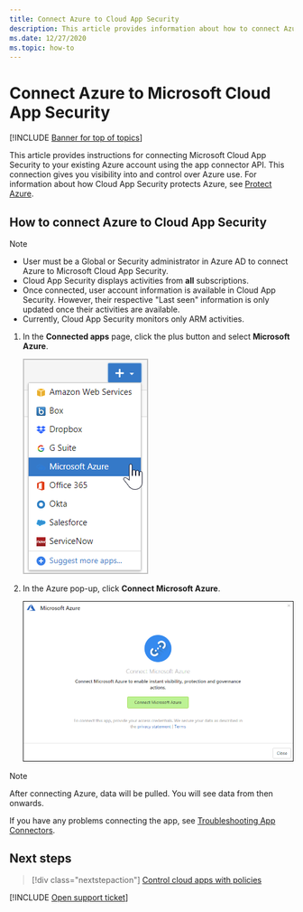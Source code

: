```yaml
---
title: Connect Azure to Cloud App Security
description: This article provides information about how to connect Azure to Cloud App Security using the API connector for visibility and control over use.
ms.date: 12/27/2020
ms.topic: how-to
---
```

# Connect Azure to Microsoft Cloud App Security

[!INCLUDE [Banner for top of topics](includes/banner.md)]

This article provides instructions for connecting Microsoft Cloud App Security to your existing Azure account using the app connector API. This connection gives you visibility into and control over Azure use. For information about how Cloud App Security protects Azure, see [Protect Azure](protect-azure.md).

## How to connect Azure to Cloud App Security

> [!NOTE]
>
> - User must be a Global or Security administrator in Azure AD to connect Azure to Microsoft Cloud App Security.
> - Cloud App Security displays activities from **all** subscriptions.
> - Once connected, user account information is available in Cloud App Security. However, their respective "Last seen" information is only updated once their activities are available.
> - Currently, Cloud App Security monitors only ARM activities.

1. In the **Connected apps** page, click the plus button and select **Microsoft Azure**.

    ![connect Azure menu item](media/connect-azure-menu.png)

2. In the Azure pop-up, click **Connect Microsoft Azure**.

    ![connect Azure](media/connect-azure.png)

> [!NOTE]
> After connecting Azure, data will be pulled. You will see data from then onwards.

If you have any problems connecting the app, see [Troubleshooting App Connectors](troubleshooting-api-connectors-using-error-messages.md).

## Next steps

> [!div class="nextstepaction"]
> [Control cloud apps with policies](control-cloud-apps-with-policies.md)

[!INCLUDE [Open support ticket](includes/support.md)]
